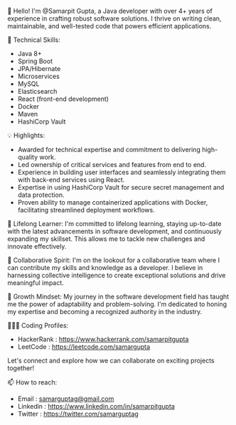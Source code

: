 👋 Hello! I'm @Samarpit Gupta, a Java developer with over 4+ years of experience in crafting robust software solutions. I thrive on writing clean, maintainable, and well-tested code that powers efficient applications.

🔧 Technical Skills:
- Java 8+
- Spring Boot
- JPA/Hibernate
- Microservices
- MySQL
- Elasticsearch
- React (front-end development)
- Docker
- Maven
- HashiCorp Vault

💡 Highlights:
- Awarded for technical expertise and commitment to delivering high-quality work.
- Led ownership of critical services and features from end to end.
- Experience in building user interfaces and seamlessly integrating them with back-end services using React.
- Expertise in using HashiCorp Vault for secure secret management and data protection.
- Proven ability to manage containerized applications with Docker, facilitating streamlined deployment workflows.

🌱 Lifelong Learner:
I'm committed to lifelong learning, staying up-to-date with the latest advancements in software development, and continuously expanding my skillset. This allows me to tackle new challenges and innovate effectively.

🤝 Collaborative Spirit:
I'm on the lookout for a collaborative team where I can contribute my skills and knowledge as a developer. I believe in harnessing collective intelligence to create exceptional solutions and drive meaningful impact.

🚀 Growth Mindset:
My journey in the software development field has taught me the power of adaptability and problem-solving. I'm dedicated to honing my expertise and becoming a recognized authority in the industry.

👨🏽‍💻 Coding Profiles:
- HackerRank :  https://www.hackerrank.com/samarpitgupta
- LeetCode :  https://leetcode.com/samargupta

Let's connect and explore how we can collaborate on exciting projects together!

📫 How to reach:
- Email : samarguptag@gmail.com
- Linkedin :  https://www.linkedin.com/in/samarpitgupta
- Twitter :  https://twitter.com/samarguptag

<!---
Samarpitgupta/Samarpitgupta is a ✨ special ✨ repository because its `README.md` (this file) appears on your GitHub profile.
You can click the Preview link to take a look at your changes.
--->
